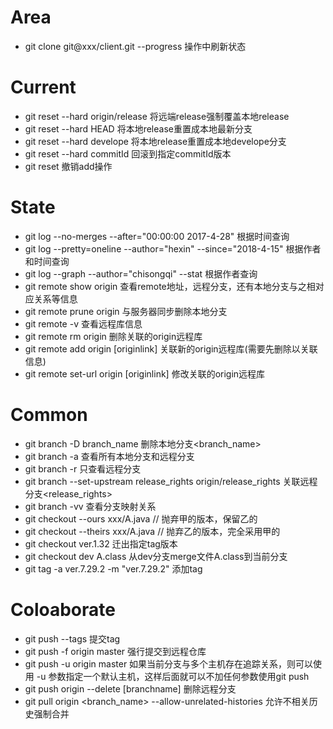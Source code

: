 # Area

- git clone git@xxx/client.git --progress 操作中刷新状态

# Current

- git reset --hard origin/release 将远端release强制覆盖本地release
- git reset --hard HEAD 将本地release重置成本地最新分支
- git reset --hard develope 将本地release重置成本地develope分支
- git reset --hard commitId 回滚到指定commitId版本
- git reset 撤销add操作

# State

- git log --no-merges --after="00:00:00 2017-4-28" 根据时间查询
- git log --pretty=oneline --author="hexin" --since="2018-4-15" 根据作者和时间查询
- git log --graph --author="chisongqi" --stat 根据作者查询
- git remote show origin 查看remote地址，远程分支，还有本地分支与之相对应关系等信息
- git remote prune origin 与服务器同步删除本地分支
- git remote -v 查看远程库信息
- git remote rm origin 删除关联的origin远程库
- git remote add origin [originlink] 关联新的origin远程库(需要先删除以关联信息)
- git remote set-url origin [originlink] 修改关联的origin远程库

# Common

- git branch -D branch_name 删除本地分支<branch_name>
- git branch -a 查看所有本地分支和远程分支
- git branch -r 只查看远程分支
- git branch --set-upstream release_rights origin/release_rights 关联远程分支<release_rights>
- git branch -vv 查看分支映射关系
- git checkout --ours xxx/A.java // 抛弃甲的版本，保留乙的
- git checkout --theirs xxx/A.java // 抛弃乙的版本，完全采用甲的
- git checkout ver.1.32 迁出指定tag版本
- git checkout dev A.class 从dev分支merge文件A.class到当前分支
- git tag -a ver.7.29.2 -m "ver.7.29.2" 添加tag

# Coloaborate

- git push --tags 提交tag
- git push -f origin master 强行提交到远程仓库
- git push -u origin master 如果当前分支与多个主机存在追踪关系，则可以使用 -u 参数指定一个默认主机，这样后面就可以不加任何参数使用git push
- git push origin --delete [branchname] 删除远程分支
- git pull origin <branch_name> --allow-unrelated-histories 允许不相关历史强制合并